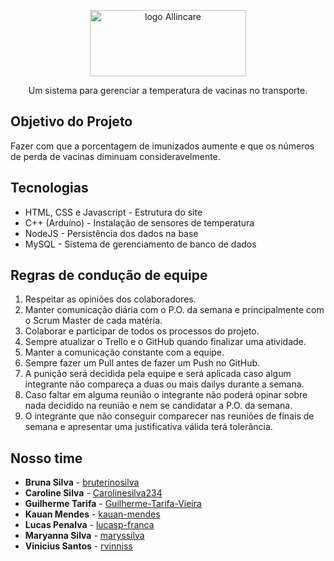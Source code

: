 <p align="center">
    <img 
      src="https://i.imgur.com/kCETfgc.png"
      alt="logo Allincare" 
      width="250" 
      height="106"
    />
</p>
<p align="center">Um sistema para gerenciar a temperatura de vacinas no transporte. </p>


## Objetivo do Projeto
Fazer com que a porcentagem de imunizados aumente e que os números de perda de vacinas diminuam consideravelmente. 
 
 
## Tecnologias
- HTML, CSS e Javascript - Estrutura do site
- C++ (Arduíno) - Instalação de sensores de temperatura
- NodeJS - Persistência dos dados na base
- MySQL - Sistema de gerenciamento de banco de dados

## Regras de condução de equipe
1.	Respeitar as opiniões dos colaboradores.
2.	Manter comunicação diária com o P.O. da semana e principalmente com o Scrum Master de cada matéria.
3.	Colaborar e participar de todos os processos do projeto.
4.	Sempre atualizar o Trello e o GitHub quando finalizar uma atividade.
5.	Manter a comunicação constante com a equipe.
6.	Sempre fazer um Pull antes de fazer um Push no GitHub.
7.	A punição será decidida pela equipe e será aplicada caso algum integrante não compareça a duas ou mais dailys durante a semana.
8.	Caso faltar em alguma reunião o integrante não poderá opinar sobre nada decidido na reunião e nem se candidatar a P.O. da semana.
9.	O integrante que não conseguir comparecer nas reuniões de finais de semana e apresentar uma justificativa válida terá tolerância.

## Nosso time
- **Bruna Silva** - [bruterinosilva](https://github.com/bruterinosilva)
- **Caroline Silva** - [Carolinesilva234](https://github.com/Carolinesilva234)
- **Guilherme Tarifa** - [Guilherme-Tarifa-Vieira](https://github.com/Guilherme-Tarifa-Vieira)
- **Kauan Mendes** - [kauan-mendes](https://github.com/kauan-mendes)
- **Lucas Penalva** - [lucasp-franca](https://github.com/lucasp-franca)
- **Maryanna Silva** - [maryssilva](https://github.com/maryssilva)
- **Vinicius Santos** - [rvinniss](https://github.com/rvinniss)
